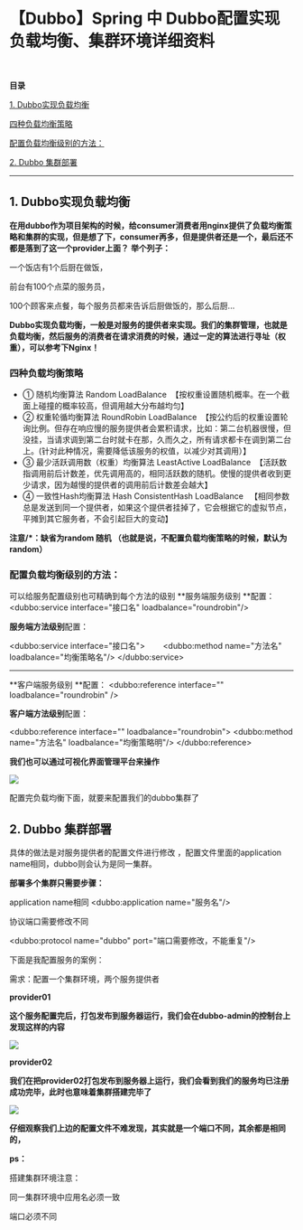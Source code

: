 # 【Dubbo】Spring 中 Dubbo配置实现负载均衡、集群环境详细资料


 

**目录**

[1. Dubbo实现负载均衡](#1.%20Dubbo%E5%AE%9E%E7%8E%B0%E8%B4%9F%E8%BD%BD%E5%9D%87%E8%A1%A1)

[四种负载均衡策略](#%E5%9B%9B%E7%A7%8D%E8%B4%9F%E8%BD%BD%E5%9D%87%E8%A1%A1%E7%AD%96%E7%95%A5)

[配置负载均衡级别的方法：](#%E9%85%8D%E7%BD%AE%E8%B4%9F%E8%BD%BD%E5%9D%87%E8%A1%A1%E7%BA%A7%E5%88%AB%E7%9A%84%E6%96%B9%E6%B3%95%EF%BC%9A)

[2. Dubbo 集群部署](#2.%20Dubbo%20%E9%9B%86%E7%BE%A4%E9%83%A8%E7%BD%B2)

----

## **1. Dubbo实现负载均衡**

**在用dubbo作为项目架构的时候，给consumer消费者用nginx提供了负载均衡策略和集群的实现，但是想了下，consumer再多，但是提供者还是一个，最后还不都是落到了这一个provider上面？**
**举个列子：**

一个饭店有1个后厨在做饭，

前台有100个点菜的服务员，

100个顾客来点餐，每个服务员都来告诉后厨做饭的，那么后厨...

**Dubbo实现负载均衡，一般是对服务的提供者来实现。我们的集群管理，也就是负载均衡，然后服务的消费者在请求消费的时候，通过一定的算法进行寻址（权重），可以参考下Nginx！**

### **四种负载均衡策略**

* ① 随机均衡算法 Random LoadBalance  【按权重设置随机概率。在一个截面上碰撞的概率较高，但调用越大分布越均匀】
* ② 权重轮循均衡算法 RoundRobin LoadBalance  【按公约后的权重设置轮询比例。但存在响应慢的服务提供者会累积请求，比如：第二台机器很慢，但没挂，当请求调到第二台时就卡在那，久而久之，所有请求都卡在调到第二台上。(针对此种情况，需要降低该服务的权值，以减少对其调用）】
* ③ 最少活跃调用数（权重）均衡算法 LeastActive LoadBalance  【活跃数指调用前后计数差，优先调用高的，相同活跃数的随机。使慢的提供者收到更少请求，因为越慢的提供者的调用前后计数差会越大】
* ④ 一致性Hash均衡算法 Hash ConsistentHash LoadBalance   【相同参数总是发送到同一个提供者，如果这个提供者挂掉了，它会根据它的虚拟节点，平摊到其它服务者，不会引起巨大的变动】

**注意/*：缺省为random 随机 （也就是说，不配置负载均衡策略的时候，默认为random）**

### **配置负载均衡级别的方法：**

可以给服务配置级别也可精确到每个方法的级别
**服务端服务级别 **配置：
<dubbo:service interface="接口名" loadbalance="roundrobin"/>

**服务端方法级别**配置：

<dubbo:service interface="接口名"> 　　<dubbo:method name="方法名" loadbalance="均衡策略名"/> </dubbo:service>

----

**客户端服务级别 **配置：
<dubbo:reference interface="" loadbalance="roundrobin" />

**客户端方法级别**配置：

<dubbo:reference interface="" loadbalance="roundrobin"> <dubbo:method name="方法名" loadbalance="均衡策略明"/> </dubbo:reference>

**我们也可以通过可视化界面管理平台来操作**

![](https://imgconvert.csdnimg.cn/aHR0cHM6Ly9pbWcyMDE4LmNuYmxvZ3MuY29tL2Jsb2cvMTc2MDU3My8yMDE5MTAvMTc2MDU3My0yMDE5MTAxNDExMDg0NTg3MS0xNDg5NTc2NDQzLnBuZw?x-oss-process=image/format,png)

配置完负载均衡下面，就要来配置我们的dubbo集群了

## **2. Dubbo 集群部署**

具体的做法是对服务提供者的配置文件进行修改 ，配置文件里面的application name相同，dubbo则会认为是同一集群。

**部署多个集群只需要步骤：**

application name相同
<dubbo:application name="服务名"/>

协议端口需要修改不同

<dubbo:protocol name="dubbo" port="端口需要修改，不能重复"/>

下面是我配置服务的案例：

需求：配置一个集群环境，两个服务提供者

**provider01**
<?xml version="1.0" encoding="UTF-8"?> <beans xmlns="http://www.springframework.org/schema/beans" xmlns:xsi="http://www.w3.org/2001/XMLSchema-instance" xmlns:dubbo="http://code.alibabatech.com/schema/dubbo" xsi:schemaLocation="http://www.springframework.org/schema/beans http://www.springframework.org/schema/beans/spring-beans.xsd http://code.alibabatech.com/schema/dubbo http://code.alibabatech.com/schema/dubbo/dubbo.xsd"> <!-- 配置应用名 注意：配置集群的情况下需要同一集群的name值相同 --> <dubbo:application name="dubbo-provider"/> <!-- 配置注册中心： address：注册中心的ip:port 注意：如果注册中心为ZooKeeper且为集群，那就要讲集群中所有的IP:PORT添加到该属性当中- protocol:注册中心类型 --> <dubbo:registry address="169.254.18.25:2181,169.254.18.25:2182,169.254.18.25:2183" protocol="zookeeper"/> <!-- 配置协议与端口 --> <dubbo:protocol name="dubbo" port="20880"/> <dubbo:protocol name="hessian" port="20881"/> <!-- 配置注册接口 ref:引用实现类，因为我们在实现类里面加了@Service扫描注解 --> <dubbo:service protocol="dubbo" interface="cn.arebirth.dubbo.service.UserDubboService" ref="userDubboServiceImpl" loadbalance="roundrobin"/> <dubbo:service protocol="hessian" interface="cn.arebirth.dubbo.service.CarDubboService" ref="carDubboServiceImpl" loadbalance="roundrobin"/> </beans>

**这个服务配置完后，打包发布到服务器运行，我们会在dubbo-admin的控制台上发现这样的内容**

![](https://imgconvert.csdnimg.cn/aHR0cHM6Ly9pbWcyMDE4LmNuYmxvZ3MuY29tL2Jsb2cvMTc2MDU3My8yMDE5MTAvMTc2MDU3My0yMDE5MTAxNDExMjA0ODc2NS05OTMxMzQwMjgucG5n?x-oss-process=image/format,png)

**provider02**
<?xml version="1.0" encoding="UTF-8"?> <beans xmlns="http://www.springframework.org/schema/beans" xmlns:xsi="http://www.w3.org/2001/XMLSchema-instance" xmlns:dubbo="http://code.alibabatech.com/schema/dubbo" xsi:schemaLocation="http://www.springframework.org/schema/beans http://www.springframework.org/schema/beans/spring-beans.xsd http://code.alibabatech.com/schema/dubbo http://code.alibabatech.com/schema/dubbo/dubbo.xsd"> <!-- 配置应用名 注意：配置集群的情况下需要同一集群的name值相同 --> <dubbo:application name="dubbo-provider"/> <!-- 配置注册中心： address：注册中心的ip:port 注意：如果注册中心为ZooKeeper且为集群，那就要讲集群中所有的IP:PORT添加到该属性当中- protocol:注册中心类型 --> <dubbo:registry address="169.254.18.25:2181,169.254.18.25:2182,169.254.18.25:2183" protocol="zookeeper"/> <!-- 配置协议与端口 --> <dubbo:protocol name="dubbo" port="20881"/> <dubbo:protocol name="hessian" port="20991"/> <!-- 配置注册接口 ref:引用实现类，因为我们在实现类里面加了@Service扫描注解 --> <dubbo:service protocol="dubbo" interface="cn.arebirth.dubbo.service.UserDubboService" ref="userDubboServiceImpl" loadbalance="roundrobin"/> <dubbo:service protocol="hessian" interface="cn.arebirth.dubbo.service.CarDubboService" ref="carDubboServiceImpl" loadbalance="roundrobin"/> </beans>

**我们在把provider02打包发布到服务器上运行，我们会看到我们的服务均已注册成功完毕，此时也意味着集群搭建完毕了**

![](https://imgconvert.csdnimg.cn/aHR0cHM6Ly9pbWcyMDE4LmNuYmxvZ3MuY29tL2Jsb2cvMTc2MDU3My8yMDE5MTAvMTc2MDU3My0yMDE5MTAxNDExMjI1MDY3Ny0yMjI2ODEwOTAucG5n?x-oss-process=image/format,png)

**仔细观察我们上边的配置文件不难发现，其实就是一个端口不同，其余都是相同的，**

**ps：**

搭建集群环境注意：

同一集群环境中应用名必须一致

端口必须不同

